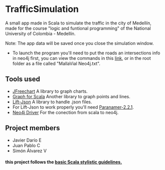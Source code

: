 # TrafficSimulation
A small app made in Scala to simulate the traffic in the city of Medellín, made for the course "logic and funtional programming" of the National University of Colombia - Medellín.

Note: The app data will be saved once you close the simulation window.

* To launch the program you'll need to put the roads an intersections info in neo4j first, you can view the commands in this [link](https://pastebin.com/UELQ0d0w), or in the root folder as a file called "MallaVial Neo4j.txt".


## Tools used

* [JFreechart](http://www.jfree.org/jfreechart/) A library to graph charts.
* [Graph for Scala](http://www.scala-graph.org/) Another library to graph points and lines.
* [Lift-Json](https://github.com/lift/lift/tree/master/framework/lift-base/lift-json) A library to handle .json files.
* For Lift-Json to work properly you'll need [Paranamer-2.2.1](http://www.java2s.com/Code/Jar/p/Downloadparanamer221jar.htm).
* [Neo4j Driver](https://mvnrepository.com/artifact/org.neo4j.driver/neo4j-java-driver/1.7.2) For the conection from scala to neo4j.

## Project members

* Javier Darío E
* Juan Pablo C
* Simón Álvarez V

#### this project follows the [basic Scala stylistic guidelines.](https://docs.scala-lang.org/style/)
